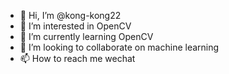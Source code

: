 - 👋 Hi, I’m @kong-kong22
- 👀 I’m interested in OpenCV
- 🌱 I’m currently learning OpenCV
- 💞️ I’m looking to collaborate on machine learning
- 📫 How to reach me wechat

<!---
kong-kong22/kong-kong22 is a ✨ special ✨ repository because its `README.md` (this file) appears on your GitHub profile.
You can click the Preview link to take a look at your changes.
--->
